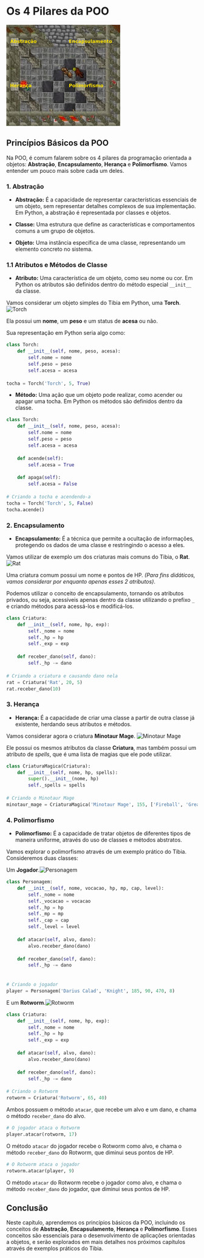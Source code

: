 # Os 4 Pilares da POO
<img src="../images/4-pillars.jpg" alt="tibia" width="300" height="auto">

## Princípios Básicos da POO

Na POO, é comum falarem sobre os 4 pilares da programação orientada a objetos: **Abstração**, **Encapsulamento**, **Herança** e **Polimorfismo**. Vamos entender um pouco mais sobre cada um deles.

### 1. Abstração
- **Abstração:** É a capacidade de representar características essenciais de um objeto, sem representar detalhes complexos de sua implementação. Em Python, a abstração é representada por classes e objetos.

- **Classe:** Uma estrutura que define as características e comportamentos comuns a um grupo de objetos.
- **Objeto:** Uma instância específica de uma classe, representando um elemento concreto no sistema.

### 1.1 Atributos e Métodos de Classe
- **Atributo:** Uma característica de um objeto, como seu nome ou cor. Em Python os atributos são definidos dentro do método especial `__init__` da classe.

Vamos considerar um objeto simples do Tibia em Python, uma **Torch**. ![Torch](https://www.tibiawiki.com.br/images/9/90/Torch.gif)


Ela possui um **nome**, um **peso** e um status de **acesa** ou não.

Sua representação em Python seria algo como:

```python
class Torch:
    def __init__(self, nome, peso, acesa):
        self.nome = nome
        self.peso = peso
        self.acesa = acesa

tocha = Torch('Torch', 5, True)
```

- **Método:** Uma ação que um objeto pode realizar, como acender ou apagar uma tocha. Em Python os métodos são definidos dentro da classe.

```python
class Torch:
    def __init__(self, nome, peso, acesa):
        self.nome = nome
        self.peso = peso
        self.acesa = acesa
    
    def acende(self):
        self.acesa = True
    
    def apaga(self):
        self.acesa = False

# Criando a tocha e acendendo-a
tocha = Torch('Torch', 5, False)
tocha.acende()
```

### 2. Encapsulamento
- **Encapsulamento:** É a técnica que permite a ocultação de informações, protegendo os dados de uma classe e restringindo o acesso a eles.

Vamos utilizar de exemplo um dos criaturas mais comuns do Tibia, o **Rat**. ![Rat](https://www.tibiawiki.com.br/images/a/af/Rat.gif) 

Uma criatura comum possui um nome e pontos de HP. _(Para fins didáticos, vamos considerar por enquanto apenas esses 2 atributos)_.


Podemos utilizar o conceito de encapsulamento, tornando os atributos privados, ou seja, acessíveis apenas dentro da classe utilizando o prefixo `_` e criando métodos para acessá-los e modificá-los.

```python
class Criatura:
    def __init__(self, nome, hp, exp):
        self._nome = nome
        self._hp = hp
        self._exp = exp
    
    def receber_dano(self, dano):
        self._hp -= dano

# Criando a criatura e causando dano nela
rat = Criatura('Rat', 20, 5)
rat.receber_dano(10)
```

### 3. Herança
- **Herança:** É a capacidade de criar uma classe a partir de outra classe já existente, herdando seus atributos e métodos.
  
Vamos considerar agora o criatura **Minotaur Mage**. ![Minotaur Mage](https://www.tibiawiki.com.br/images/f/f6/Minotaur_Mage.gif)

Ele possui os mesmos atributos da classe **Criatura**, mas também possui um atributo de _spells_, que é uma lista de magias que ele pode utilizar.

```python
class CriaturaMagica(Criatura):
    def __init__(self, nome, hp, spells):
        super().__init__(nome, hp)
        self._spells = spells

# Criando o Minotaur Mage
minotaur_mage = CriaturaMagica('Minotaur Mage', 155, ['Fireball', 'Great Fireball'])
```

### 4. Polimorfismo
- **Polimorfismo:** É a capacidade de tratar objetos de diferentes tipos de maneira uniforme, através do uso de classes e métodos abstratos. 


Vamos explorar o polimorfismo através de um exemplo prático do Tibia. Consideremos duas classes: 

Um **Jogador**.![Personagem](https://www.tibiawiki.com.br/images/3/39/Glooth_Bandit.gif) 
```python
class Personagem:
    def __init__(self, nome, vocacao, hp, mp, cap, level):
        self._nome = nome
        self._vocacao = vocacao
        self._hp = hp
        self._mp = mp
        self._cap = cap
        self._level = level
    
    def atacar(self, alvo, dano):
        alvo.receber_dano(dano)

    def receber_dano(self, dano):
        self._hp -= dano


# Criando o jogador
player = Personagem('Darius Calad', 'Knight', 185, 90, 470, 8)
```
E um **Rotworm**.![Rotworm](https://www.tibiawiki.com.br/images/b/b9/Rotworm.gif)

```python
class Criatura:
    def __init__(self, nome, hp, exp):
        self._nome = nome
        self._hp = hp
        self._exp = exp
    
    def atacar(self, alvo, dano):
        alvo.receber_dano(dano)
    
    def receber_dano(self, dano):
        self._hp -= dano

# Criando o Rotworm
rotworm = Criatura('Rotworm', 65, 40)
```

Ambos possuem o método `atacar`, que recebe um alvo e um dano, e chama o método `receber_dano` do alvo.

```python
# O jogador ataca o Rotworm
player.atacar(rotworm, 17)
```

O método `atacar` do jogador recebe o Rotworm como alvo, e chama o método `receber_dano` do Rotworm, que diminui seus pontos de HP.

```python
# O Rotworm ataca o jogador
rotworm.atacar(player, 9)
```

O método `atacar` do Rotworm recebe o jogador como alvo, e chama o método `receber_dano` do jogador, que diminui seus pontos de HP.

## Conclusão

Neste capítulo, aprendemos os princípios básicos da POO, incluindo os conceitos de **Abstração**, **Encapsulamento**, **Herança** e **Polimorfismo**. Esses conceitos são essenciais para o desenvolvimento de aplicações orientadas a objetos, e serão explorados em mais detalhes nos próximos capítulos através de exemplos práticos do Tibia.